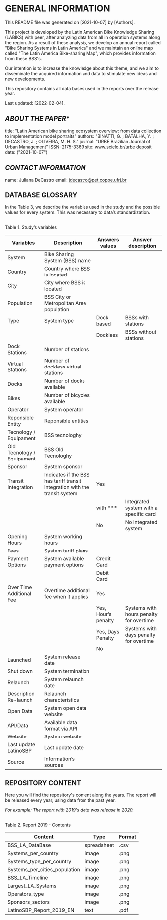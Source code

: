 # GENERAL INFORMATION

This README file was generated on [2021-10-07] by [Authors].

This project is developed by the Latin American Bike Knowledge Sharing (LABIKS) with peer, after analyzing data from all in operation systems along the region. As a result of these analysis, we develop an annual report called "Bike Sharing Systems in Latin America" and we maintain an online map called "The Latin America Bike-sharing Map", which provides information from these BSS's.

Our intention is to increase the knowledge about this theme, and we aim to disseminate the acquired information and data to stimulate new ideas and new developments.

This repository contains all data bases used in the reports over the release year. 

Last updated: [2022-02-04].

## *ABOUT THE PAPER**
title: "Latin American bike sharing ecosystem overview: from data collection to implementation model portraits"
authors: "BINATTI, G. ; BATALHA, Y. ; DECASTRO, J. ; OLIVEIRA, M. H. S."
journal: "URBE Brazilian Journal of Urban Management"
ISSN: 2175-3369
site: www.scielo.br/urbe
deposit date: ("2021-10-07")

## *CONTACT INFORMATION*
name: Juliana DeCastro
email: jdecastro@pet.coppe.ufrj.br

## **DATABASE GLOSSARY**

In the Table 3, we describe the variables used in the study and the possible values for every system. This was necessary to data’s standardization. 
     
<br>     
Table 1. Study’s variables 

| Variables | Description | Answers values | Answer description |
| --- | --- | --- | --- |
| System | Bike Sharing System (BSS) name |		
| Country | Country where BSS is located |		
| City | City where BSS is located |		
| Population | BSS City or Metropolitan Area population 		
| Type | System type | Dock based | BSSs with stations |
| |   | Dockless | BSSs without stations |
| Dock Stations | Number of stations |		
| Virtual Stations | Number of dockless virtual stations |		
| Docks | Number of docks available |		
| Bikes | Number of bicycles available |		
| Operator | System operator |	
| Reponsible Entity | Reponsible entities |	
| Tecnology / Equipament | BSS tecnologhy |		
| Old Tecnology / Equipament | BSS Old Tecnologhy |		
| Sponsor | System sponsor |		
| Transit Integration | Indicates if the BSS has tariff transit integration with the transit system | Yes |
| | | with *** | Integrated system with a specific card |
 | | | No | No Integrated system |
| Opening Hours | System working hours |	
| Fees | System tariff plans |
| Payment Options | System available payment options | Credit Card |
| |  | Debit Card |
| Over Time Additional Fee| Overtime additional fee when it applies |Yes | 	
| | | Yes, Hour’s penalty | Systems with hours penalty for overtime |
| | | Yes, Days Penalty | Systems with days penalty for overtime |
|  | | No |	
| Launched | System release date |		
| Shut down | System termination |		
| Relaunch | System relaunch date |		
| Description Re-launch | Relaunch characteristics |		
| Open Data | System open data website |	
| API/Data | Available data format via API |		
|Website | System website |		
| Last update LatinoSBP | Last update date |		
| Source | Information’s sources |		

## **REPOSITORY CONTENT**

Here you will find the repository's content along the years. The report will be released every year, using data from the past year.

*For example: The report with 2019's data was release in 2020.* 

<br>
Table 2. Report 2019 - Contents

|Content| Type | Format | 
| --- | --- | --- |
| BSS_LA_DataBase |  spreadsheet | .csv | 
| Systems_per_country |  image | .png | 
| Systems_type_per_country |  image | .png | 
| Systems_per_cities_population |  image | .png | 
| BSS_LA_Timeline |  image | .png | 
| Largest_LA_Systems |  image | .png | 
| Operators_type |  image | .png | 
| Sponsors_sectors|  image | .png |  
| LatinoSBP_Report_2019_EN |  text | .pdf | 

